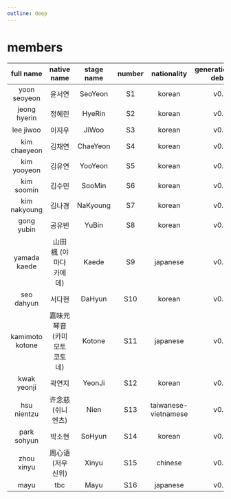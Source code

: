 ```yaml
---
outline: deep
---
```


# members 
| full name       | native name                   | stage name | number | nationality          | generation.SSS debut | 
| :------------:  | :---------------------------: | :--------: | :----: | :------------------: | :------------------: | 
| yoon seoyeon    | 윤서연                        | SeoYeon    | S1     | korean               | v0.1                 |
| jeong hyerin    | 정혜린                        | HyeRin     | S2     | korean               | v0.1                 |
| lee jiwoo       | 이지우                        | JiWoo      | S3     | korean               | v0.1                 |
| kim chaeyeon    | 김채연                        | ChaeYeon   | S4     | korean               | v0.1                 |
| kim yooyeon     | 김유연                        | YooYeon    | S5     | korean               | v0.1                 |
| kim soomin      | 김수민                        | SooMin     | S6     | korean               | v0.1                 |
| kim nakyoung    | 김나경                        | NaKyoung   | S7     | korean               | v0.1                 |
| gong yubin      | 공유빈                        | YuBin      | S8     | korean               | v0.1                 |
| yamada kaede    | 山田 楓 (야마다 카에데)       | Kaede      | S9     | japanese             | v0.2                 |
| seo dahyun      | 서다현                        | DaHyun     | S10    | korean               | v0.2                 |
| kamimoto kotone | 嘉味元 琴音 (카미모토 코토네) | Kotone     | S11    | japanese             | v0.3                 |
| kwak yeonji     | 곽연지                        | YeonJi     | S12    | korean               | v0.3                 |
| hsu nientzu     | 许念慈 (쉬니엔츠)             | Nien       | S13    | taiwanese-vietnamese | v0.3                 |
| park sohyun     | 박소현                        | SoHyun     | S14    | korean               | v0.4                 |
| zhou xinyu      | 周心语 (저우신위)             | Xinyu      | S15    | chinese              | v0.4                 |
| mayu            | tbc                           | Mayu       | S16    | japanese             | v0.4                 |
